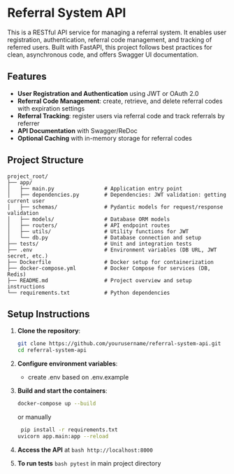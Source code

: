 # Referral System API

This is a RESTful API service for managing a referral system. It enables user registration, authentication, referral code management, and tracking of referred users. Built with FastAPI, this project follows best practices for clean, asynchronous code, and offers Swagger UI documentation.

## Features

- **User Registration and Authentication** using JWT or OAuth 2.0
- **Referral Code Management**: create, retrieve, and delete referral codes with expiration settings
- **Referral Tracking**: register users via referral code and track referrals by referrer
- **API Documentation** with Swagger/ReDoc
- **Optional Caching** with in-memory storage for referral codes

## Project Structure

```plaintext
project_root/
├── app/
│   ├── main.py                # Application entry point
│   ├── dependencies.py        # Dependencies: JWT validation: getting current user
│   ├── schemas/               # Pydantic models for request/response validation
│   ├── models/                # Database ORM models
│   ├── routers/               # API endpoint routes
│   ├── utils/                 # Utility functions for JWT
│   └── db.py                  # Database connection and setup
├── tests/                     # Unit and integration tests
├── .env                       # Environment variables (DB URL, JWT secret, etc.)
├── Dockerfile                 # Docker setup for containerization
├── docker-compose.yml         # Docker Compose for services (DB, Redis)
├── README.md                  # Project overview and setup instructions
└── requirements.txt           # Python dependencies
```

## Setup Instructions

1. **Clone the repository**:
   ```bash
   git clone https://github.com/yourusername/referral-system-api.git
   cd referral-system-api
   ```
2. **Configure environment variables**:
    - create .env based on .env.example

3. **Build and start the containers**:
    ```bash
    docker-compose up --build
    ```
   or manually 
   ```bash
    pip install -r requirements.txt
   uvicorn app.main:app --reload
    ```
   
4. **Access the API** at ```bash http://localhost:8000```

5. **To run tests** ```bash pytest``` in main project directory
